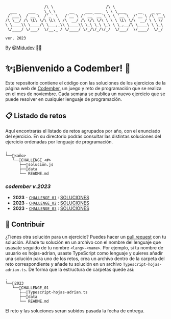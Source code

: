```
                 /\ \                       /\ \
  ___     ___    \_\ \      __     ___ ___  \ \ \____     __    _ __
 /'___\  / __`\  /'_` \   /'__`\ /' __` __`\ \ \ '__`\  /'__`\ /\`'__\
/\ \__/ /\ \L\ \/\ \L\ \ /\  __/ /\ \/\ \/\ \ \ \ \L\ \/\  __/ \ \ \/
\ \____\\ \____/\ \___,_\\ \____\\ \_\ \_\ \_\ \ \_,__/\ \____\ \ \_\
 \/____/ \/___/  \/__,_ / \/____/ \/_/\/_/\/_/  \/___/  \/____/  \/_/

ver. 2023
```

By [@Midudev](https://github.com/midudev) 👨‍💻

# ✨¡Bienvenido a Codember! 🙌

Este repositorio contiene el código con las soluciones de los ejercicios de la
página web de [Codember](https://codember.dev/), un juego y reto de programación
que se realiza en el mes de noviembre. Cada semana se publica un nuevo ejercicio
que se puede resolver en cualquier lenguaje de programación.

## 📋 Listado de retos

Aquí encontrarás el listado de retos agrupados por año, con el enunciado del
ejercicio. En su directorio podrás consultar las distintas soluciones del
ejercicio ordenadas por lenguaje de programación.

```
.
└──📁<año>
   └──📁CHALLENGE_<#>
      ├──📄solucion.js
      ├──📁data
      └── README.md
```

### __codember_ v.2023_

- **2023** - [`CHALLENGE_01`](./2023/CHALLENGE_01/README.md) :
  [SOLUCIONES](./2023/challenge_01)
- **2023** - [`CHALLENGE_02`](./2023/CHALLENGE_02/README.md) :
  [SOLUCIONES](./2023/challenge_02)
- **2023** - [`CHALLENGE_03`](./2023/CHALLENGE_03/README.md) :
  [SOLUCIONES](./2023/challenge_02)

## 🤝 Contribuir

¿Tienes otra solución para un ejercicio? Puedes hacer un
[pull request](https://docs.github.com/es/pull-requests/collaborating-with-pull-requests/proposing-changes-to-your-work-with-pull-requests/creating-a-pull-request)
con tu solución. Añade tu solución en un archivo con el nombre del lenguaje que
usasate seguido de tu nombre `<lang>-<name>`. Por ejemplo, si tu nombre de
usuario es hojas-adrian, usaste TypeScript como lenguaje y quieres añadir una
solución para uno de los retos, crea un archivo dentro de la carpeta del reto
correspondiente y añade tu solución en un archivo `Typescript-hojas-adrian.ts`.
De forma que la estructura de carpetas quede así:

```
.
└──📁2023
   └──📁CHALLENGE_01
      ├──📄Typescript-hojas-adrian.ts
      ├──📁data
      └── README.md
```

El reto y las soluciones seran subidos pasada la fecha de entrega.
